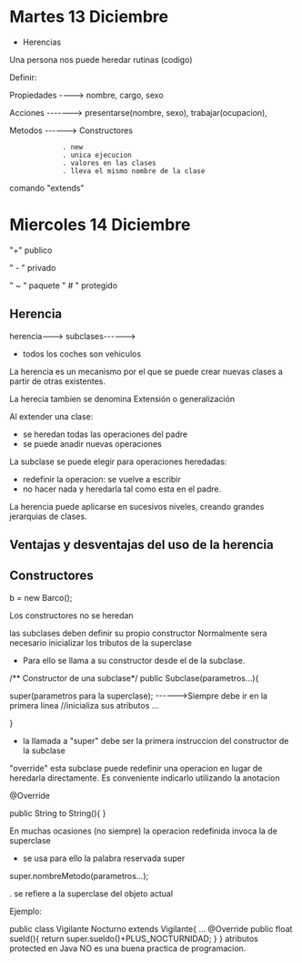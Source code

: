 # Martes 13 Diciembre

- Herencias

Una persona nos puede heredar rutinas (codigo)

Definir:

 Propiedades ----> nombre, cargo, sexo

Acciones ------->  presentarse(nombre, sexo), trabajar(ocupacion),

Metodos ------> Constructores

                 . new
                 . unica ejecucion
                 . valores en las clases
                 . lleva el mismo nombre de la clase

comando "extends"

# Miercoles 14 Diciembre

 

 "+"  publico
 
" - " privado

" ~ " paquete
" # " protegido

## Herencia

herencia---> subclases------>

- todos los coches son vehiculos

La herencia es un mecanismo por el que se puede crear nuevas clases a partir de otras existentes. 

La herecia tambien se denomina Extensión o generalización

Al extender una clase:
- se heredan todas las operaciones del padre
- se puede anadir nuevas operaciones

La subclase se puede elegir para operaciones heredadas:

- redefinir la operacion: se vuelve a escribir
- no hacer nada y heredarla tal como esta en el padre.

La herencia puede aplicarse en sucesivos niveles, creando grandes jerarquias de clases.

## Ventajas y desventajas del uso de la herencia

## Constructores
b = new Barco();

Los constructores no se heredan

las subclases deben definir su propio constructor
Normalmente sera necesario inicializar los tributos de la superclase
- Para ello se llama a su constructor desde el de la subclase.

/** Constructor de una subclase*/
public Subclase(parametros...){

  super(parametros para la superclase);  ------>Siempre debe ir en la primera linea
  //inicializa sus atributos
  ...
  
}

- la llamada a "super" debe ser la primera instruccion del constructor de la subclase



"override"
esta subclase puede redefinir una operacion en lugar de heredarla directamente.
Es conveniente indicarlo utilizando la anotacion

@Override

public String to String(){
}

En muchas ocasiones (no siempre) la operacion redefinida invoca la de superclase
- se usa para ello la palabra reservada super

super.nombreMetodo(parametros...);

. se refiere a la superclase del objeto actual

Ejemplo:

public class Vigilante Nocturno extends Vigilante{
...
@Override
public float sueld(){
return super.sueldo()+PLUS_NOCTURNIDAD;
}
}
atributos protected en Java NO es una buena practica de programacion.
